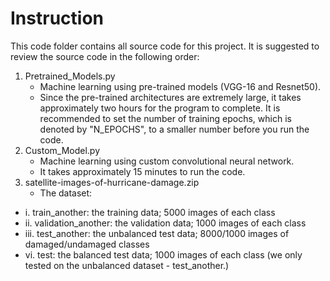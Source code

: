 # Instruction

This code folder contains all source code for this project. It is suggested to review the source code in the following order:

1. Pretrained_Models.py
      * Machine learning using pre-trained models (VGG-16 and Resnet50).
      * Since the pre-trained architectures are extremely large, it takes approximately two hours for the program to complete. It is recommended to set the number of training epochs, which is denoted by "N_EPOCHS", to a smaller number before you run the code. 
2. Custom_Model.py
      * Machine learning using custom convolutional neural network.
      * It takes approximately 15 minutes to run the code. 
3. satellite-images-of-hurricane-damage.zip
      + The dataset:
* i. train_another: the training data; 5000 images of each class
* ii. validation_another: the validation data; 1000 images of each class
* iii. test_another: the unbalanced test data; 8000/1000 images of damaged/undamaged classes
* vi. test: the balanced test data; 1000 images of each class (we only tested on the unbalanced dataset - test_another.)
